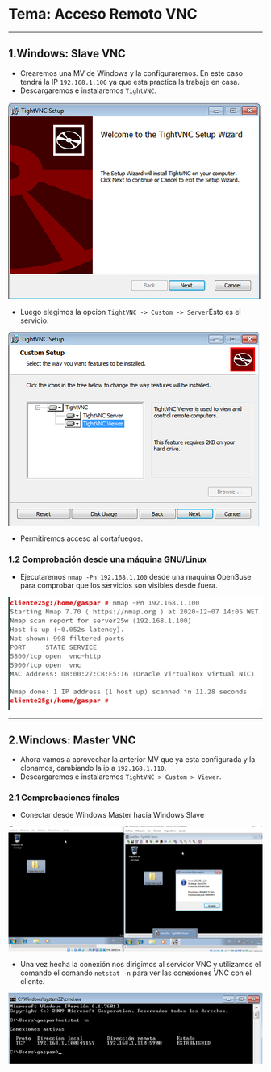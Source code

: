 # Tema: Acceso Remoto VNC
___

## 1.Windows: Slave VNC
  * Crearemos una MV de Windows y la configuraremos. En este caso tendrá la IP  `192.168.1.100` ya que esta practica la trabaje en casa.
  * Descargaremos e instalaremos `TightVNC`.
  
![](img/1.PNG)

  * Luego elegimos la opcion `TightVNC -> Custom -> Server`Esto es el servicio.
  
![](img/1.1.PNG)

  * Permitiremos acceso al cortafuegos.

### 1.2 Comprobación desde una máquina GNU/Linux
  - Ejecutaremos `nmap -Pn 192.168.1.100` desde una maquina OpenSuse para comprobar que los servicios son visibles desde fuera.

![](img/1.2.PNG)
___

## 2.Windows: Master VNC
  - Ahora vamos a aprovechar la anterior MV que ya esta configurada y la clonamos, cambiando la ip a  `192.168.1.110`.
  - Descargaremos e instalaremos `TightVNC > Custom > Viewer`.

### 2.1 Comprobaciones finales
- Conectar desde Windows Master hacia Windows Slave

![](img/2.1.PNG)

- Una vez hecha la conexión nos dirigimos al servidor VNC y utilizamos el comando el comando `netstat -n` para ver las conexiones VNC con el cliente.

![](img/2.2.PNG)
